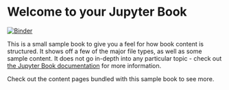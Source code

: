 # Welcome to your Jupyter Book

[![Binder](https://mybinder.org/badge_logo.svg)](https://mybinder.org/v2/gh/janwinsemius/het_woonrekenboek/gh-pages)

This is a small sample book to give you a feel for how book content is
structured.
It shows off a few of the major file types, as well as some sample content.
It does not go in-depth into any particular topic - check out [the Jupyter Book documentation](https://jupyterbook.org) for more information.

Check out the content pages bundled with this sample book to see more.

```{tableofcontents}
```